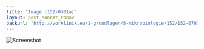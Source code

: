 ```yaml
---
title: "Image (152-0701a)"
layout: post_noncmt_nonav
backurl: "http://vorklinik.eu/1-grundlagen/5-mikrobiologie/152/152-0701a-hiv-retrovirus"
---
```


![Screenshot](www.vorklinik.eu/files/IMG_20170518.jpg)
